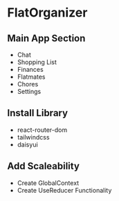 # FlatOrganizer

## Main App Section

- Chat
- Shopping List
- Finances
- Flatmates
- Chores
- Settings

## Install Library

- react-router-dom
- tailwindcss
- daisyui

## Add Scaleability

- Create GlobalContext
- Create UseReducer Functionality
